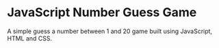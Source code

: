 # JavaScript Number Guess Game

A simple guess a number between 1 and 20 game built using JavaScript, HTML and CSS.
